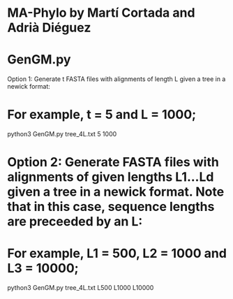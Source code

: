 # MA-Phylo by Martí Cortada and Adrià Diéguez
 
# GenGM.py
Option 1: Generate t FASTA files with alignments of length L given a tree in a newick format:

# For example, t = 5 and L = 1000;
python3 GenGM.py tree_4L.txt 5 1000

# Option 2: Generate FASTA files with alignments of given lengths L1...Ld given a tree in a newick format. Note that in this case, sequence lengths are preceeded by an L:

# For example, L1 = 500, L2 = 1000 and L3 = 10000;
python3 GenGM.py tree_4L.txt L500 L1000 L10000
